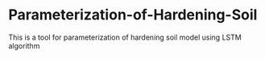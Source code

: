 # Parameterization-of-Hardening-Soil
This is a tool for parameterization of hardening soil model using LSTM algorithm 

